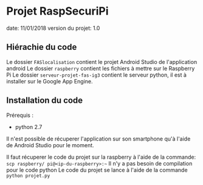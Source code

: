 # Projet RaspSecuriPi

date: 11/01/2018
version du projet: 1.0

## Hiérachie du code

Le dossier `FASlocalisation` contient le projet Android Studio de l'application android
Le dossier `raspberry` contient les fichiers à mettre sur le Raspberry Pi
Le dossier `serveur-projet-fas-ig3` contient le serveur python, il est à installer sur le Google App Engine.

## Installation du code

Prérequis :
* python 2.7

Il n'est possible de récuperer l'application sur son smartphone qu'à l'aide
de Android Studio pour le moment.

Il faut récuperer le code du projet sur la raspberry à l'aide de la commande:
`scp raspberry/ pi@<ip-du-raspberry>:~`
Il n'y a pas besoin de compilation pour le code python
Le code du projet se lance à l'aide de la commande `python projet.py` 
